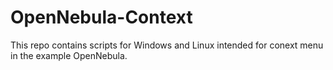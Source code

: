 # OpenNebula-Context
This repo contains scripts for Windows and Linux intended for conext menu in the example OpenNebula.

